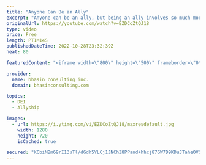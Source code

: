 ```yaml
---
title: "Anyone Can Be an Ally"
excerpt: "Anyone can be an ally, but being an ally involves so much more than just calling yourself one. Allyship is an active role with responsibilities. Watch Ritu Bhasin do a deep dive into what it means to be an ally.  Watch now!  - - - - -   bhasin consulting inc. (bci) is a world-renowned full-service diversity,"
originalUrl: https://youtube.com/watch?v=EZDCoZtQJ18
type: video
price: Free
length: PT1M14S
publishedDateTime: 2022-10-28T23:32:39Z
heat: 80

featuredContent: "<iframe width=\"800\" height=\"500\" frameborder=\"0\" src=\"https://www.youtube.com/embed/EZDCoZtQJ18\" allow=\"accelerometer; autoplay; encrypted-media; gyroscope; picture-in-picture\" allowfullscreen></iframe>"

provider:
  name: bhasin consulting inc.
  domain: bhasinconsulting.com

topics:
  - DEI
  - Allyship

images:
  - url: https://i.ytimg.com/vi/EZDCoZtQJ18/maxresdefault.jpg
    width: 1280
    height: 720
    isCached: true

secured: "KCbiMBm69rI13sTl/dGdh5YLCj1JNChZ8PPand+hhcj87GW7D9KDuJTaheOVS4WKgdYXWAsP1PRDUc0Ex3m7p7Wn0i5VXe3NFQkcTa+y/qeRKu/LQeAkPINYoYNoHANo4s+jOFDaAfWKl4CCm89jloZyjVsde2MGmwoXnod3taAp1FXSiMc4pLTu4CgqsfcrlyLUJH6iDGAEwe1LXBX09+0tWGSZED1H39FZgifUF8DfbaLFtVSC/rq3iUrq9X45bXrGCMnZ+ywo1XgllUqX10egqNPdUBmEwDHrskLttthXrMSuT4IuVl13ZJo+zp3z6/jAzJVexhxUAi0N11s0/aJ4MHcv1xoCnTON4z+fL7UVR0lg7LLzlroxNpHEjFj38N18OH7M0uDFQnNLgZbUJXVV12J5XUhwsKIRbZJn3n0=;oLqHB3tz1oGhyEFxlhA9Ww=="
---
```


